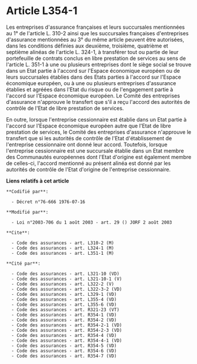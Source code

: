 # Article L354-1

Les entreprises d'assurance françaises et leurs succursales mentionnées au 1° de l'article L. 310-2 ainsi que les succursales
françaises d'entreprises d'assurance mentionnées au 3° du même article peuvent être autorisées, dans les conditions définies
aux deuxième, troisième, quatrième et septième alinéas de l'article L. 324-1, à transférer tout ou partie de leur
portefeuille de contrats conclus en libre prestation de services au sens de l'article L. 351-1 à une ou plusieurs entreprises
dont le siège social se trouve dans un Etat partie à l'accord sur l'Espace économique européen ou de leurs succursales
établies dans des Etats parties à l'accord sur l'Espace économique européen, ou à une ou plusieurs entreprises d'assurance
établies et agréées dans l'Etat du risque ou de l'engagement partie à l'accord sur l'Espace économique européen. Le Comité
des entreprises d'assurance n'approuve le transfert que s'il a reçu l'accord des autorités de contrôle de l'Etat de libre
prestation de services.

En outre, lorsque l'entreprise cessionnaire est établie dans un Etat partie à l'accord sur l'Espace économique européen autre
que l'Etat de libre prestation de services, le Comité des entreprises d'assurance n'approuve le transfert que si les
autorités de contrôle de l'Etat d'établissement de l'entreprise cessionnaire ont donné leur accord. Toutefois, lorsque
l'entreprise cessionnaire est une succursale établie dans un Etat membre des Communautés européennes dont l'Etat d'origine
est également membre de celles-ci, l'accord mentionné au présent alinéa est donné par les autorités de contrôle de l'Etat
d'origine de l'entreprise cessionnaire.

**Liens relatifs à cet article**

	**Codifié par**:

	  - Décret n°76-666 1976-07-16

	**Modifié par**:

	  - Loi n°2003-706 du 1 août 2003 - art. 29 () JORF 2 août 2003

	**Cite**:

	  - Code des assurances - art. L310-2 (M)
	  - Code des assurances - art. L324-1 (M)
	  - Code des assurances - art. L351-1 (M)

	**Cité par**:

	  - Code des assurances - art. L321-10 (VD)
	  - Code des assurances - art. L321-10-1 (V)
	  - Code des assurances - art. L322-2 (V)
	  - Code des assurances - art. L322-3-2 (VD)
	  - Code des assurances - art. L329-1 (VD)
	  - Code des assurances - art. L355-4 (VD)
	  - Code des assurances - art. L355-6 (VD)
	  - Code des assurances - art. R321-23 (VT)
	  - Code des assurances - art. R354-1 (VD)
	  - Code des assurances - art. R354-2 (VD)
	  - Code des assurances - art. R354-2-1 (VD)
	  - Code des assurances - art. R354-2-3 (VD)
	  - Code des assurances - art. R354-4 (VD)
	  - Code des assurances - art. R354-4-1 (VD)
	  - Code des assurances - art. R354-5 (VD)
	  - Code des assurances - art. R354-6 (VD)
	  - Code des assurances - art. R354-7 (VD)
